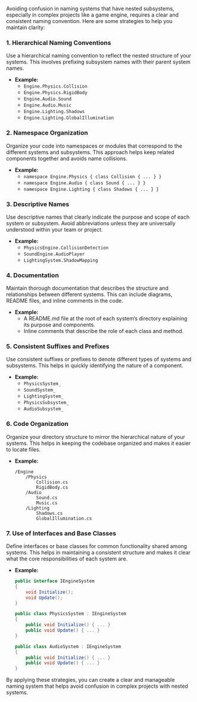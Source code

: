 



Avoiding confusion in naming systems that have nested subsystems, especially in complex projects like a game engine, requires a clear and consistent naming convention. Here are some strategies to help you maintain clarity:

### 1. **Hierarchical Naming Conventions**
Use a hierarchical naming convention to reflect the nested structure of your systems. This involves prefixing subsystem names with their parent system names.

- **Example:**
  - `Engine.Physics.Collision`
  - `Engine.Physics.RigidBody`
  - `Engine.Audio.Sound`
  - `Engine.Audio.Music`
  - `Engine.Lighting.Shadows`
  - `Engine.Lighting.GlobalIllumination`

### 2. **Namespace Organization**
Organize your code into namespaces or modules that correspond to the different systems and subsystems. This approach helps keep related components together and avoids name collisions.

- **Example:**
  - `namespace Engine.Physics { class Collision { ... } }`
  - `namespace Engine.Audio { class Sound { ... } }`
  - `namespace Engine.Lighting { class Shadows { ... } }`

### 3. **Descriptive Names**
Use descriptive names that clearly indicate the purpose and scope of each system or subsystem. Avoid abbreviations unless they are universally understood within your team or project.

- **Example:**
  - `PhysicsEngine.CollisionDetection`
  - `SoundEngine.AudioPlayer`
  - `LightingSystem.ShadowMapping`

### 4. **Documentation**
Maintain thorough documentation that describes the structure and relationships between different systems. This can include diagrams, README files, and inline comments in the code.

- **Example:**
  - A README.md file at the root of each system’s directory explaining its purpose and components.
  - Inline comments that describe the role of each class and method.

### 5. **Consistent Suffixes and Prefixes**
Use consistent suffixes or prefixes to denote different types of systems and subsystems. This helps in quickly identifying the nature of a component.

- **Example:**
  - `PhysicsSystem_`
  - `SoundSystem_`
  - `LightingSystem_`
  - `PhysicsSubsystem_`
  - `AudioSubsystem_`

### 6. **Code Organization**
Organize your directory structure to mirror the hierarchical nature of your systems. This helps in keeping the codebase organized and makes it easier to locate files.

- **Example:**
  ```
  /Engine
      /Physics
          Collision.cs
          RigidBody.cs
      /Audio
          Sound.cs
          Music.cs
      /Lighting
          Shadows.cs
          GlobalIllumination.cs
  ```

### 7. **Use of Interfaces and Base Classes**
Define interfaces or base classes for common functionality shared among systems. This helps in maintaining a consistent structure and makes it clear what the core responsibilities of each system are.

- **Example:**
  ```csharp
  public interface IEngineSystem
  {
      void Initialize();
      void Update();
  }

  public class PhysicsSystem : IEngineSystem
  {
      public void Initialize() { ... }
      public void Update() { ... }
  }

  public class AudioSystem : IEngineSystem
  {
      public void Initialize() { ... }
      public void Update() { ... }
  }
  ```

By applying these strategies, you can create a clear and manageable naming system that helps avoid confusion in complex projects with nested systems.